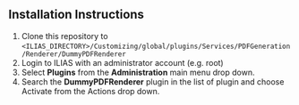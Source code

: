 ## Installation Instructions
1. Clone this repository to `<ILIAS_DIRECTORY>/Customizing/global/plugins/Services/PDFGeneration/Renderer/DummyPDFRenderer`
2. Login to ILIAS with an administrator account (e.g. root)
3. Select **Plugins** from the **Administration** main menu drop down.
4. Search the **DummyPDFRenderer** plugin in the list of plugin and choose Activate from the Actions drop down.